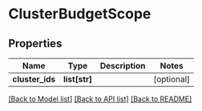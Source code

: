 # ClusterBudgetScope

## Properties
Name | Type | Description | Notes
------------ | ------------- | ------------- | -------------
**cluster_ids** | **list[str]** |  | [optional] 

[[Back to Model list]](../README.md#documentation-for-models) [[Back to API list]](../README.md#documentation-for-api-endpoints) [[Back to README]](../README.md)


